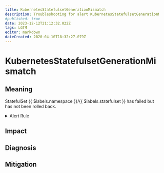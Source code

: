 ```yaml
---
title: KubernetesStatefulsetGenerationMismatch
description: Troubleshooting for alert KubernetesStatefulsetGenerationMismatch
#published: true
date: 2023-12-12T21:12:32.022Z
tags: LGTM
editor: markdown
dateCreated: 2020-04-10T18:32:27.079Z
---
```


# KubernetesStatefulsetGenerationMismatch

## Meaning
[//]: # "Short paragraph that explains what the alert means"
StatefulSet {{ $labels.namespace }}/{{ $labels.statefulset }} has failed but has not been rolled back.

<details>
  <summary>Alert Rule</summary>

  ```yaml
alert: KubernetesStatefulsetGenerationMismatch
expr: kube_statefulset_status_observed_generation != kube_statefulset_metadata_generation
for: 10m
labels:
    severity: critical
annotations:
    summary: Kubernetes StatefulSet generation mismatch ({{ $labels.namespace }}/{{ $labels.statefulset }})
    description: |-
        StatefulSet {{ $labels.namespace }}/{{ $labels.statefulset }} has failed but has not been rolled back.
          VALUE = {{ $value }}
          LABELS = {{ $labels }}
    runbook: https://github.com/srerun/prometheus-alerts/content/runbooks/KubernetesStatefulsetGenerationMismatch

  ```
</details>


## Impact
[//]: # "What could / will happen if the alert is not addressed"



## Diagnosis
[//]: # "Steps to take to identify the cause of the problem"



## Mitigation
[//]: # "The steps necessary to resolve the alert"
